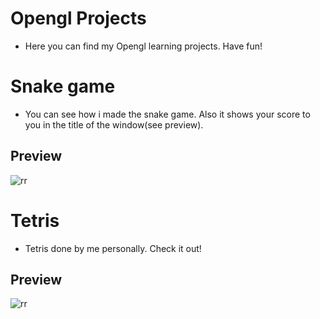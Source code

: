 # Opengl Projects
* Here you can find my Opengl learning projects. Have fun!
# Snake game
* You can see how i made the snake game. Also it shows your score to you in the title of the window(see preview).
## Preview

![rr](https://github.com/YuraMihailov123/OpenglGridWithRotate/blob/master/SnakeGame/snake.png)

# Tetris
* Tetris done by me personally. Check it out!

## Preview

![rr](https://github.com/YuraMihailov123/OpenglGridWithRotate/blob/master/Tetris/tetris.png)
